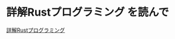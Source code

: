 # 詳解Rustプログラミング を読んで
[詳解Rustプログラミング](https://www.amazon.co.jp/%E8%A9%B3%E8%A7%A3Rust%E3%83%97%E3%83%AD%E3%82%B0%E3%83%A9%E3%83%9F%E3%83%B3%E3%82%B0-Tim-McNamara/dp/4798160229)

